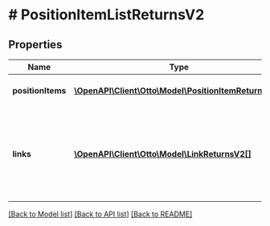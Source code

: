 # # PositionItemListReturnsV2

## Properties

Name | Type | Description | Notes
------------ | ------------- | ------------- | -------------
**positionItems** | [**\OpenAPI\Client\Otto\Model\PositionItemReturnsV2[]**](PositionItemReturnsV2.md) | The list of queried items. | [optional]
**links** | [**\OpenAPI\Client\Otto\Model\LinkReturnsV2[]**](LinkReturnsV2.md) | Links related to the list. E.g. the link to the successive list used during paging. | [optional]

[[Back to Model list]](../../README.md#models) [[Back to API list]](../../README.md#endpoints) [[Back to README]](../../README.md)
